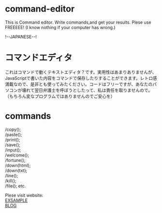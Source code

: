 # command-editor
This is Command editor. Write commands,and get your results.
Plese use FREEEEE! (I know nothing if your computer has wrong.)

!--JAPANESE--!
# コマンドエディタ
これはコマンドで動くテキストエディタ？です。実用性はあまりありませんが、JavaScriptで書いた内容をコマンドで保存したりすることができます。レトロ感満載なので、是非とも使ってみたください。コードはフリーですが、あなたのパソコンが壊れて翌日弁護士を呼ぼうとしたって、私は責任を取りませんので。（もちろん変なプログラムではありませんのでご安心を）

# commands  
/copy();  
/paste();  
/print();  
/save();  
/input();  
/welcome();  
/fortune();  
/down(html);  
/down(txt);  
/line();  
/kill();  
/file();
  etc.

Plese visit website:  
[EXSAMPLE](https://roistaff.github.io/command-editor/)  
[BLOG](https://roistaff.github.io/myblog.github.io/)  
